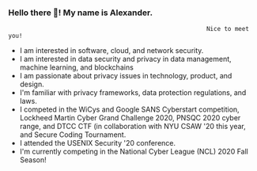 ### Hello there 👋! My name is Alexander.
                                                            Nice to meet you!
- I am interested in software, cloud, and network security.
- I am interested in data security and privacy in data management, machine learning, and blockchains
- I am passionate about privacy issues in technology, product, and design.
- I'm familiar with privacy frameworks, data protection regulations, and laws.
- I competed in the WiCys and Google SANS Cyberstart competition, Lockheed Martin Cyber Grand Challenge 2020, PNSQC 2020 cyber range, and DTCC CTF (in collaboration with NYU CSAW '20 this year, and Secure Coding Tournament.
- I attended the USENIX Security '20 conference.
- I'm currently competing in the National Cyber League (NCL) 2020 Fall Season!
